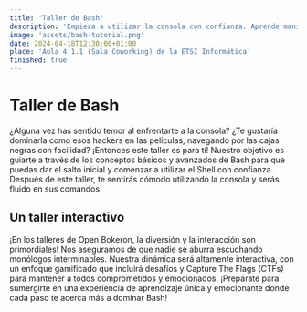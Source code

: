 ```yaml
---
title: 'Taller de Bash'
description: 'Empieza a utilizar la consola con confianza. Aprende manipular y automatizar diversas tareas desde la línea de comandos.'
image: 'assets/bash-tutorial.png'
date: 2024-04-18T12:30:00+01:00
place: 'Aula 4.1.1 (Sala Coworking) de la ETSI Informática'
finished: true
---
```


# Taller de Bash

¿Alguna vez has sentido temor al enfrentarte a la consola?
¿Te gustaría dominarla como esos hackers en las películas, navegando por las cajas negras con facilidad?
¡Entonces este taller es para ti!
Nuestro objetivo es guiarte a través de los conceptos básicos y avanzados de Bash para que puedas dar el salto inicial y comenzar a utilizar el Shell con confianza.
Después de este taller, te sentirás cómodo utilizando la consola y serás fluido en sus comandos.

## Un taller interactivo

¡En los talleres de Open Bokeron, la diversión y la interacción son primordiales! Nos aseguramos de que nadie se aburra escuchando monólogos interminables.
Nuestra dinámica será altamente interactiva, con un enfoque gamificado que incluirá desafíos y Capture The Flags (CTFs) para mantener a todos comprometidos y emocionados.
¡Prepárate para sumergirte en una experiencia de aprendizaje única y emocionante donde cada paso te acerca más a dominar Bash!
